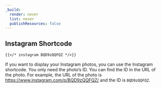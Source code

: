 ```yaml
---
_build:
  render: never
  list: never
  publishResources: false
---
```


## Instagram Shortcode

```md
{{</* instagram BQD9zQQFQZ */>}}
```

If you want to display your Instagram photos, you can use the Instagram shortcode. You only need the photo’s ID. You can find the ID in the URL of the photo. For example, the URL of the photo is <https://www.instagram.com/p/BQD9zQQFQZ/> and the ID is `BQD9zQQFQZ`.
